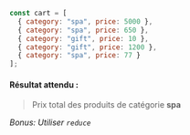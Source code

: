 ```js
const cart = [
  { category: "spa", price: 5000 },
  { category: "spa", price: 650 },
  { category: "gift", price: 10 },
  { category: "gift", price: 1200 },
  { category: "spa", price: 77 }
];
```

#### Résultat attendu :

> Prix total des produits de catégorie **spa**

_Bonus: Utiliser `reduce`_
